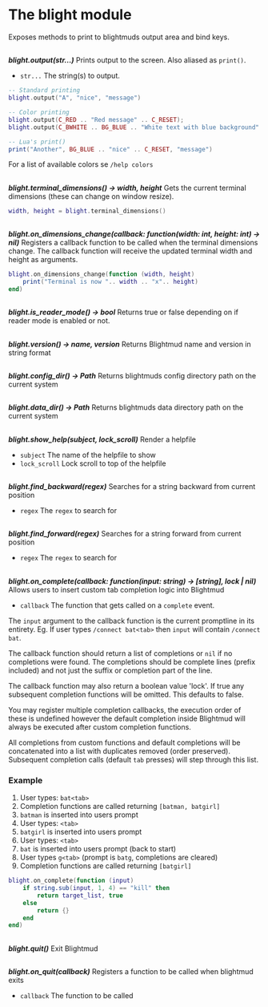 # The blight module

Exposes methods to print to blightmuds output area and bind keys.

##

***blight.output(str...)***
Prints output to the screen. Also aliased as `print()`.

- `str...`  The string(s) to output.
 
```lua
-- Standard printing
blight.output("A", "nice", "message")

-- Color printing
blight.output(C_RED .. "Red message" .. C_RESET);
blight.output(C_BWHITE .. BG_BLUE .. "White text with blue background" .. C_RESET);

-- Lua's print()
print("Another", BG_BLUE .. "nice" .. C_RESET, "message")
```
For a list of available colors se `/help colors`

##

***blight.terminal_dimensions() -> width, height***
Gets the current terminal dimensions (these can change on window resize).
```lua
width, height = blight.terminal_dimensions()
```

##

***blight.on_dimensions_change(callback: function(width: int, height: int) -> nil)***
Registers a callback function to be called when the terminal dimensions change.
The callback function will receive the updated terminal width and height as
arguments.

```lua
blight.on_dimensions_change(function (width, height)
    print("Terminal is now ".. width .. "x".. height)
end)
```

##

***blight.is_reader_mode() -> bool***
Returns true or false depending on if reader mode is enabled or not.

##

***blight.version() -> name, version***
Returns Blightmud name and version in string format

##

***blight.config_dir() -> Path***
Returns blightmuds config directory path on the current system

##

***blight.data_dir() -> Path***
Returns blightmuds data directory path on the current system

##

***blight.show_help(subject, lock_scroll)***
Render a helpfile

- `subject`     The name of the helpfile to show
- `lock_scroll` Lock scroll to top of the helpfile

##

***blight.find_backward(regex)***
Searches for a string backward from current position

- `regex`    The `regex` to search for

##

***blight.find_forward(regex)***
Searches for a string forward from current position

- `regex`    The `regex` to search for

##

***blight.on_complete(callback: function(input: string) -> [string], lock | nil)***
Allows users to insert custom tab completion logic into Blightmud

- `callback`    The function that gets called on a `complete` event. 

The `input` argument to the callback function is the current promptline in its
entirety.  Eg. If user types `/connect bat<tab>` then `input` will contain
`/connect bat`.

The callback function should return a list of completions or `nil` if no
completions were found. The completions should be complete lines (prefix
included) and not just the suffix or completion part of the line.

The callback function may also return a boolean value 'lock'. If true any
subsequent completion functions will be omitted. This defaults to false.

You may register multiple completion callbacks, the execution order of these is
undefined however the default completion inside Blightmud will always be
executed after custom completion functions.

All completions from custom functions and default completions will be
concatenated into a list with duplicates removed (order preserved). Subsequent
completion calls (default `tab` presses) will step through this list.

### Example
1. User types: `bat<tab>`
2. Completion functions are called returning `[batman, batgirl]`
3. `batman` is inserted into users prompt
4. User types: `<tab>`
5. `batgirl` is inserted into users prompt
6. User types: `<tab>`
7. `bat` is inserted into users prompt (back to start)
8. User types `g<tab>` (prompt is `batg`, completions are cleared)
9. Completion functions are called returning `[batgirl]`

```lua
blight.on_complete(function (input)
    if string.sub(input, 1, 4) == "kill" then
        return target_list, true
    else
        return {}
    end
end)
```

##

***blight.quit()***
Exit Blightmud

##

***blight.on_quit(callback)***
Registers a function to be called when blightmud exits

- `callback`    The function to be called

##
